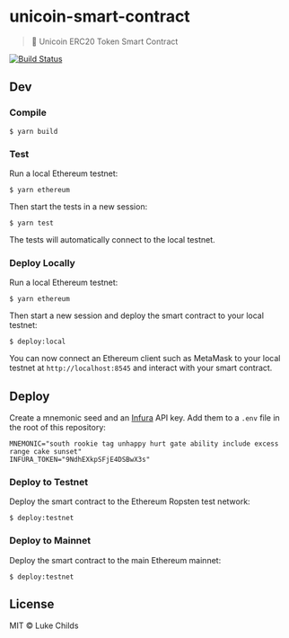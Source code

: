 # unicoin-smart-contract

> 🦄 Unicoin ERC20 Token Smart Contract

[![Build Status](https://travis-ci.com/unicoinorg/smart-contract.svg?branch=master)](https://travis-ci.com/unicoinorg/smart-contract)

## Dev

### Compile

```
$ yarn build
```

### Test

Run a local Ethereum testnet:

```
$ yarn ethereum
```

Then start the tests in a new session:

```
$ yarn test
```

The tests will automatically connect to the local testnet.

### Deploy Locally

Run a local Ethereum testnet:

```
$ yarn ethereum
```

Then start a new session and deploy the smart contract to your local testnet:

```
$ deploy:local
```

You can now connect an Ethereum client such as MetaMask to your local testnet at `http://localhost:8545` and interact with your smart contract.

## Deploy

Create a mnemonic seed and an [Infura](infura.io) API key. Add them to a `.env` file in the root of this repository:

```
MNEMONIC="south rookie tag unhappy hurt gate ability include excess range cake sunset"
INFURA_TOKEN="9NdhEXkpSFjE4DSBwX3s"
```

### Deploy to Testnet

Deploy the smart contract to the Ethereum Ropsten test network:

```
$ deploy:testnet
```

### Deploy to Mainnet

Deploy the smart contract to the main Ethereum mainnet:

```
$ deploy:testnet
```


## License

MIT © Luke Childs
